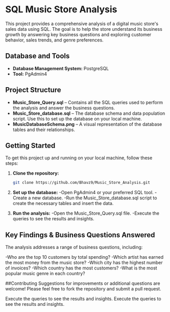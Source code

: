# SQL Music Store Analysis

This project provides a comprehensive analysis of a digital music store's sales data using SQL. The goal is to help the store understand its business growth by answering key business questions and exploring customer behavior, sales trends, and genre preferences.

## Database and Tools
- **Database Management System:** PostgreSQL  
- **Tool:** PgAdmin4  

## Project Structure
- **Music_Store_Query.sql** – Contains all the SQL queries used to perform the analysis and answer the business questions.  
- **Music_Store_database.sql** – The database schema and data population script. Use this to set up the database on your local machine.  
- **MusicDatabaseSchema.png** – A visual representation of the database tables and their relationships.  

## Getting Started

To get this project up and running on your local machine, follow these steps:

1. **Clone the repository:**
   ```bash
   git clone https://github.com/Bhavz9/Music_Store_Analysis.git
2. **Set up the database:**
-Open PgAdmin4 or your preferred SQL tool.
-Create a new database.
-Run the Music_Store_database.sql script to create the necessary tables and insert the data.

3. **Run the analysis:**
-Open the Music_Store_Query.sql file.
-Execute the queries to see the results and insights.

## Key Findings & Business Questions Answered
The analysis addresses a range of business questions, including:

-Who are the top 10 customers by total spending?
-Which artist has earned the most money from the music store?
-Which city has the highest number of invoices?
-Which country has the most customers?
-What is the most popular music genre in each country?

##Contributing
Suggestions for improvements or additional questions are welcome!
Please feel free to fork the repository and submit a pull request.







Execute the queries to see the results and insights.
Execute the queries to see the results and insights.
